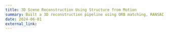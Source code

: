 ```yaml
---
title: 3D Scene Reconstruction Using Structure from Motion
summary: Built a 3D reconstruction pipeline using ORB matching, RANSAC, and geometric validation from multi-view images.
date: 2024-06-01
external_link: 
---
```

